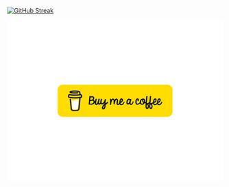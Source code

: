 [![GitHub Streak](https://streak-stats.demolab.com?user=Belfagor2005&theme=github-green-purple&border_radius=5&locale=it&date_format=j%20M%5B%20Y%5D&mode=weekly&card_width=490)](https://git.io/streak-stats)


<a href="https://www.paypal.com/paypalme/belfagor2005"><img src="https://github.com/Belfagor2005/pluginspanel/blob/main/screenshot/buymeacoffee.jpg?raw=true"></a>
